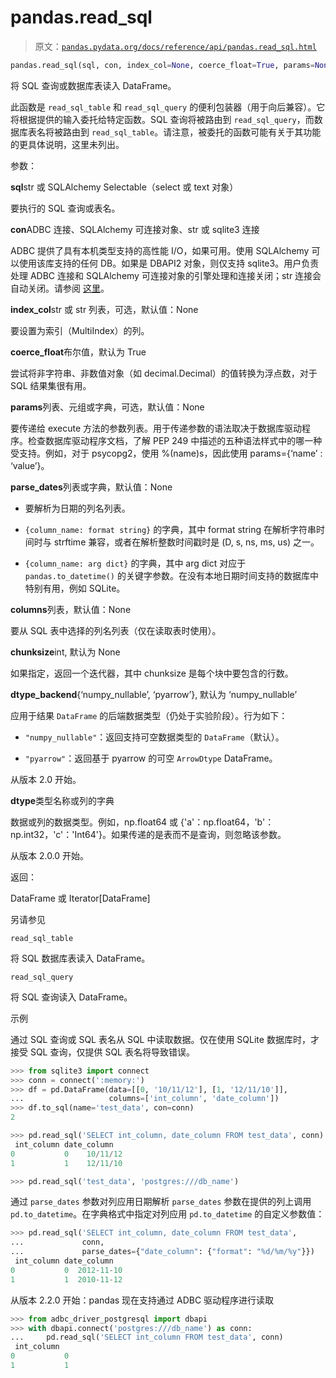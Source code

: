# pandas.read_sql

> 原文：[`pandas.pydata.org/docs/reference/api/pandas.read_sql.html`](https://pandas.pydata.org/docs/reference/api/pandas.read_sql.html)

```py
pandas.read_sql(sql, con, index_col=None, coerce_float=True, params=None, parse_dates=None, columns=None, chunksize=None, dtype_backend=_NoDefault.no_default, dtype=None)
```

将 SQL 查询或数据库表读入 DataFrame。

此函数是 `read_sql_table` 和 `read_sql_query` 的便利包装器（用于向后兼容）。它将根据提供的输入委托给特定函数。SQL 查询将被路由到 `read_sql_query`，而数据库表名将被路由到 `read_sql_table`。请注意，被委托的函数可能有关于其功能的更具体说明，这里未列出。

参数：

**sql**str 或 SQLAlchemy Selectable（select 或 text 对象）

要执行的 SQL 查询或表名。

**con**ADBC 连接、SQLAlchemy 可连接对象、str 或 sqlite3 连接

ADBC 提供了具有本机类型支持的高性能 I/O，如果可用。使用 SQLAlchemy 可以使用该库支持的任何 DB。如果是 DBAPI2 对象，则仅支持 sqlite3。用户负责处理 ADBC 连接和 SQLAlchemy 可连接对象的引擎处理和连接关闭；str 连接会自动关闭。请参阅 [这里](https://docs.sqlalchemy.org/en/20/core/connections.html)。

**index_col**str 或 str 列表，可选，默认值：None

要设置为索引（MultiIndex）的列。

**coerce_float**布尔值，默认为 True

尝试将非字符串、非数值对象（如 decimal.Decimal）的值转换为浮点数，对于 SQL 结果集很有用。

**params**列表、元组或字典，可选，默认值：None

要传递给 execute 方法的参数列表。用于传递参数的语法取决于数据库驱动程序。检查数据库驱动程序文档，了解 PEP 249 中描述的五种语法样式中的哪一种受支持。例如，对于 psycopg2，使用 %(name)s，因此使用 params={‘name’ : ‘value’}。

**parse_dates**列表或字典，默认值：None

+   要解析为日期的列名列表。

+   `{column_name: format string}` 的字典，其中 format string 在解析字符串时间时与 strftime 兼容，或者在解析整数时间戳时是 (D, s, ns, ms, us) 之一。

+   `{column_name: arg dict}` 的字典，其中 arg dict 对应于 `pandas.to_datetime()` 的关键字参数。在没有本地日期时间支持的数据库中特别有用，例如 SQLite。

**columns**列表，默认值：None

要从 SQL 表中选择的列名列表（仅在读取表时使用）。

**chunksize**int, 默认为 None

如果指定，返回一个迭代器，其中 chunksize 是每个块中要包含的行数。

**dtype_backend**{‘numpy_nullable’, ‘pyarrow’}, 默认为 ‘numpy_nullable’

应用于结果 `DataFrame` 的后端数据类型（仍处于实验阶段）。行为如下：

+   `"numpy_nullable"`：返回支持可空数据类型的 `DataFrame`（默认）。

+   `"pyarrow"`：返回基于 pyarrow 的可空 `ArrowDtype` DataFrame。

从版本 2.0 开始。

**dtype**类型名称或列的字典

数据或列的数据类型。例如，np.float64 或 {'a'：np.float64，'b'：np.int32，'c'：'Int64'}。如果传递的是表而不是查询，则忽略该参数。

从版本 2.0.0 开始。

返回：

DataFrame 或 Iterator[DataFrame]

另请参见

`read_sql_table`

将 SQL 数据库表读入 DataFrame。

`read_sql_query`

将 SQL 查询读入 DataFrame。

示例

通过 SQL 查询或 SQL 表名从 SQL 中读取数据。仅在使用 SQLite 数据库时，才接受 SQL 查询，仅提供 SQL 表名将导致错误。

```py
>>> from sqlite3 import connect
>>> conn = connect(':memory:')
>>> df = pd.DataFrame(data=[[0, '10/11/12'], [1, '12/11/10']],
...                   columns=['int_column', 'date_column'])
>>> df.to_sql(name='test_data', con=conn)
2 
```

```py
>>> pd.read_sql('SELECT int_column, date_column FROM test_data', conn)
 int_column date_column
0           0    10/11/12
1           1    12/11/10 
```

```py
>>> pd.read_sql('test_data', 'postgres:///db_name') 
```

通过 `parse_dates` 参数对列应用日期解析 `parse_dates` 参数在提供的列上调用 `pd.to_datetime`。在字典格式中指定对列应用 `pd.to_datetime` 的自定义参数值：

```py
>>> pd.read_sql('SELECT int_column, date_column FROM test_data',
...             conn,
...             parse_dates={"date_column": {"format": "%d/%m/%y"}})
 int_column date_column
0           0  2012-11-10
1           1  2010-11-12 
```

从版本 2.2.0 开始：pandas 现在支持通过 ADBC 驱动程序进行读取

```py
>>> from adbc_driver_postgresql import dbapi  
>>> with dbapi.connect('postgres:///db_name') as conn:  
...     pd.read_sql('SELECT int_column FROM test_data', conn)
 int_column
0           0
1           1 
```
